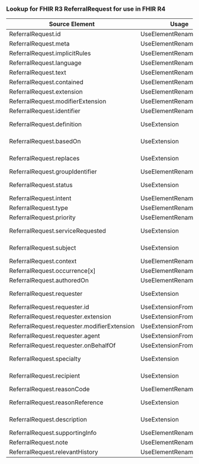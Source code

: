 ### Lookup for FHIR R3 ReferralRequest for use in FHIR R4

| Source Element | Usage | Target |
| -------------- | ----- | ------ |
| ReferralRequest.id | UseElementRenamed | ServiceRequest.id |
| ReferralRequest.meta | UseElementRenamed | ServiceRequest.meta |
| ReferralRequest.implicitRules | UseElementRenamed | ServiceRequest.implicitRules |
| ReferralRequest.language | UseElementRenamed | ServiceRequest.language |
| ReferralRequest.text | UseElementRenamed | ServiceRequest.text |
| ReferralRequest.contained | UseElementRenamed | ServiceRequest.contained |
| ReferralRequest.extension | UseElementRenamed | ServiceRequest.extension |
| ReferralRequest.modifierExtension | UseElementRenamed | ServiceRequest.modifierExtension |
| ReferralRequest.identifier | UseElementRenamed | ServiceRequest.identifier |
| ReferralRequest.definition | UseExtension | http://hl7.org/fhir/3.0/StructureDefinition/extension-ReferralRequest.definition |
| ReferralRequest.basedOn | UseExtension | http://hl7.org/fhir/3.0/StructureDefinition/extension-ReferralRequest.basedOn |
| ReferralRequest.replaces | UseExtension | http://hl7.org/fhir/3.0/StructureDefinition/extension-ReferralRequest.replaces |
| ReferralRequest.groupIdentifier | UseElementRenamed | ServiceRequest.requisition |
| ReferralRequest.status | UseExtension | http://hl7.org/fhir/3.0/StructureDefinition/extension-ReferralRequest.status |
| ReferralRequest.intent | UseElementRenamed | ServiceRequest.intent |
| ReferralRequest.type | UseElementRenamed | ServiceRequest.category |
| ReferralRequest.priority | UseElementRenamed | ServiceRequest.priority |
| ReferralRequest.serviceRequested | UseExtension | http://hl7.org/fhir/3.0/StructureDefinition/extension-ReferralRequest.serviceRequested |
| ReferralRequest.subject | UseExtension | http://hl7.org/fhir/3.0/StructureDefinition/extension-ReferralRequest.subject |
| ReferralRequest.context | UseElementRenamed | ServiceRequest.encounter |
| ReferralRequest.occurrence[x] | UseElementRenamed | ServiceRequest.occurrence[x] |
| ReferralRequest.authoredOn | UseElementRenamed | ServiceRequest.authoredOn |
| ReferralRequest.requester | UseExtension | http://hl7.org/fhir/3.0/StructureDefinition/extension-ReferralRequest.requester |
| ReferralRequest.requester.id | UseExtensionFromAncestor | - |
| ReferralRequest.requester.extension | UseExtensionFromAncestor | - |
| ReferralRequest.requester.modifierExtension | UseExtensionFromAncestor | - |
| ReferralRequest.requester.agent | UseExtensionFromAncestor | - |
| ReferralRequest.requester.onBehalfOf | UseExtensionFromAncestor | - |
| ReferralRequest.specialty | UseExtension | http://hl7.org/fhir/3.0/StructureDefinition/extension-ReferralRequest.specialty |
| ReferralRequest.recipient | UseExtension | http://hl7.org/fhir/3.0/StructureDefinition/extension-ReferralRequest.recipient |
| ReferralRequest.reasonCode | UseElementRenamed | ServiceRequest.reasonCode |
| ReferralRequest.reasonReference | UseExtension | http://hl7.org/fhir/3.0/StructureDefinition/extension-ReferralRequest.reasonReference |
| ReferralRequest.description | UseExtension | http://hl7.org/fhir/3.0/StructureDefinition/extension-ReferralRequest.description |
| ReferralRequest.supportingInfo | UseElementRenamed | ServiceRequest.supportingInfo |
| ReferralRequest.note | UseElementRenamed | ServiceRequest.note |
| ReferralRequest.relevantHistory | UseElementRenamed | ServiceRequest.relevantHistory |
